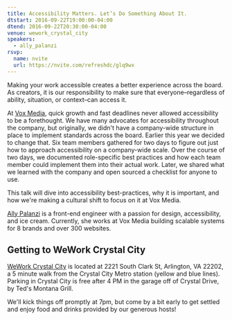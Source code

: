 ```yaml
---
title: Accessibility Matters. Let’s Do Something About It.
dtstart: 2016-09-22T19:00:00-04:00
dtend: 2016-09-22T20:30:00-04:00
venue: wework_crystal_city
speakers:
  - ally_palanzi
rsvp:
  name: nvite
  url: https://nvite.com/refreshdc/glq9wx
---
```


Making your work accessible creates a better experience across the board. As creators, it is our responsibility to make sure that everyone–regardless of ability, situation, or context–can access it.

At [Vox Media](http://www.voxmedia.com/pages/about-vox-media), quick growth and fast deadlines never allowed accessibility to be a forethought. We have many advocates for accessibility throughout the company, but originally, we didn't have a company-wide structure in place to implement standards across the board. Earlier this year we decided to change that. Six team members gathered for two days to figure out just how to approach accessibility on a company-wide scale. Over the course of two days, we documented role-specific best practices and how each team member could implement them into their actual work. Later, we shared what we learned with the company and open sourced a checklist for anyone to use.

This talk will dive into accessibility best-practices, why it is important, and how we're making a cultural shift to focus on it at Vox Media.

[Ally Palanzi](http://allypalanzi.com) is a front-end engineer with a passion for design, accessibility, and ice cream. Currently, she works at Vox Media building scalable systems for 8 brands and over 300 websites.

## Getting to WeWork Crystal City

[WeWork Crystal City](https://www.wework.com/locations/washington-d-c/crystal-city) is located at 2221 South Clark St, Arlington, VA 22202, a 5 minute walk from the Crystal City Metro station (yellow and blue lines). Parking in Crystal City is free after 4 PM in the garage off of Crystal Drive, by Ted's Montana Grill.

We'll kick things off promptly at 7pm, but come by a bit early to get settled and enjoy food and drinks provided by our generous hosts!
